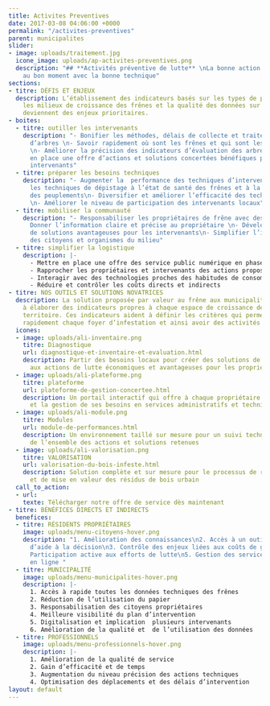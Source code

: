 ```yaml
---
title: Activites Preventives
date: 2017-03-08 04:06:00 +0000
permalink: "/activites-preventives"
parent: municipalites
slider:
- image: uploads/traitement.jpg
  icone_image: uploads/ap-activites-preventives.png
  description: "## **Activités préventive de lutte** \nLa bonne action au bon endroit,
    au bon moment avec la bonne technique"
sections:
- titre: DÉFIS ET ENJEUX
  description: L’établissement des indicateurs basés sur les types de propriétaires,
    les milieux de croissance des frênes et la qualité des données sur les frênes
    deviennent des enjeux prioritaires.
- boites:
  - titre: outiller les intervenants
    description: "- Bonifier les méthodes, délais de collecte et traitement des données
      d’arbres \n- Savoir rapidement où sont les frênes et qui sont les propriétaires
      \n- Améliorer la précision des indicateurs d’évaluation des arbres\n- Mettre
      en place une offre d’actions et solutions concertées bénéfiques pour tous les
      intervenants"
  - titre: préparer les besoins techniques
    description: "- Augmenter la  performance des techniques d’intervention\n- Adapter
      les techniques de dépistage à l’état de santé des frênes et à la distribution
      des peuplements\n- Diversifier et améliorer l’efficacité des techniques de dépistage
      \n- Améliorer le niveau de participation des intervenants locaux"
  - titre: mobiliser la communauté
    description: "- Responsabiliser les propriétaires de frêne avec des outils simples\n-
      Donner l’information claire et précise au propriétaire \n- Développer les offres
      de solutions avantageuses pour les intervenants\n- Simplifier l’implication
      des citoyens et organismes du milieu"
  - titre: simplifier la logistique
    description: |-
      - Mettre en place une offre des service public numérique en phase avec la gestion durable
      - Rapprocher les propriétaires et intervenants des actions proposées
      - Interagir avec des technologies proches des habitudes de consommation en mutations
      - Réduire et contrôler les coûts directs et indirects
- titre: NOS OUTILS ET SOLUTIONS NOVATRICES
  description: La solution proposée par valeur au frêne aux municipalités consiste
    à élaborer des indicateurs propres à chaque espace de croissance des frênes du
    territoire. Ces indicateurs aident à définir les critères qui permettent de maîtriser
    rapidement chaque foyer d’infestation et ainsi avoir des activités de lutte contrôlables.
  icones:
  - image: uploads/ali-inventaire.png
    titre: Diagnostique
    url: diagnostique-et-inventaire-et-evaluation.html
    description: Partir des besoins locaux pour créer des solutions de soutien intégrées
      aux actions de lutte économiques et avantageuses pour les propriétaires
  - image: uploads/ali-plateforme.png
    titre: plateforme
    url: plateforme-de-gestion-concertee.html
    description: Un portail interactif qui offre à chaque propriétaire l’information
      et la gestion de ses besoins en services administratifs et techniques
  - image: uploads/ali-module.png
    titre: Modules
    url: module-de-performances.html
    description: Un environnement taillé sur mesure pour un suivi technique personnalisé
      de l’ensemble des actions et solutions retenues
  - image: uploads/ali-valorisation.png
    titre: VALORISATION
    url: valorisation-du-bois-infeste.html
    description: Solution complète et sur mesure pour le processus de récupération
      et de mise en valeur des résidus de bois urbain
  call_to_action:
  - url: 
    texte: Télécharger notre offre de service dès maintenant
- titre: BÉNÉFICES DIRECTS ET INDIRECTS
  benefices:
  - titre: RÉSIDENTS PROPRIÉTAIRES
    image: uploads/menu-citoyens-hover.png
    description: "1. Amélioration des connaissances\n2. Accès à un outil permanent
      d’aide à la décision\n3. Contrôle des enjeux liées aux coûts de gestion\n4.
      Participation active aux efforts de lutte\n5. Gestion des services municipaux
      en ligne "
  - titre: MUNICIPALITÉ
    image: uploads/menu-municipalites-hover.png
    description: |-
      1. Accès à rapide toutes les données techniques des frênes
      2. Réduction de l’utilisation du papier
      3. Responsabilisation des citoyens propriétaires
      4. Meilleure visibilité du plan d’intervention
      5. Digitalisation et implication  plusieurs intervenants
      6. Amélioration de la qualité et  de l’utilisation des données
  - titre: PROFESSIONNELS
    image: uploads/menu-professionnels-hover.png
    description: |-
      1. Amélioration de la qualité de service
      2. Gain d’efficacité et de temps
      3. Augmentation du niveau précision des actions techniques
      4. Optimisation des déplacements et des délais d’intervention
layout: default
---
```

